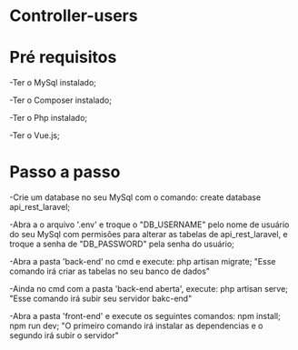 # Controller-users

# Pré requisitos

-Ter o MySql instalado;

-Ter o Composer instalado;

-Ter o Php instalado;

-Ter o Vue.js;

# Passo a passo

-Crie um database no seu MySql com o comando: create database api_rest_laravel;

-Abra a o arquivo '.env' e troque o "DB_USERNAME" pelo nome de usuário do seu MySql com permisões para alterar as tabelas de api_rest_laravel, e troque a senha de "DB_PASSWORD" pela senha do usuário;

-Abra a pasta 'back-end' no cmd e execute: php artisan migrate; "Esse comando irá criar as tabelas no seu banco de dados"

-Ainda no cmd com a pasta 'back-end aberta', execute: php artisan serve; "Esse comando irá subir seu servidor bakc-end"

-Abra a pasta 'front-end' e execute os seguintes comandos: npm install; npm run dev; "O primeiro comando irá instalar as dependencias e o segundo irá subir o servidor"
